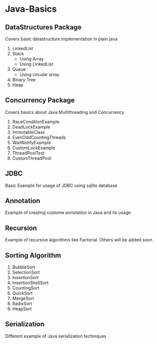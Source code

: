 # Java-Basics

## DataStructures Package
Covers basic datastructure implementation in plain java
1. LinkedList
2. Stack 
    - Using Array
    - Using LinkedList
3. Queue
    - Using circular array
4. Binary Tree
5. Heap

## Concurrency Package
Covers basics about Java Multithreading and Concurrency
1. RaceConditionExample
2. DeadLockExample
3. ImmutableClass
4. EvenOddCountingThreads
5. WaitNotifyExample
6. CustomLockExample
7. ThreadPoolTest
8. CustomThreadPool

## JDBC
Basic Example for usage of JDBC using sqlite database

## Annotation
Example of creating custome annotation in Java and its usage

## Recursion
Example of recursive algorithms like Factorial. Others will be added soon

## Sorting Algorithm
1. BubbleSort
2. SelectionSort
3. InsertionSort
4. InsertionShellSort
5. CountingSort
6. QuickSort
7. MergeSort
8. RadixSort
9. HeapSort

## Serialization
Different example of Java serialization techniques
